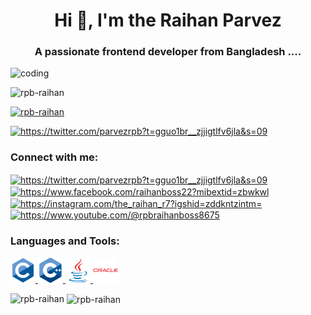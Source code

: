<h1 align="center">Hi 👋, I'm the Raihan Parvez</h1>
<h3 align="center">A passionate frontend developer from Bangladesh ....</h3>
<img align="ringt" alt="coding" width="400" src="https://media.tenor.com/NOYF3f82b_gAAAAC/programmer.gif">

<p align="left"> <img src="https://komarev.com/ghpvc/?username=rpb-raihan&label=Profile%20views&color=0e75b6&style=flat" alt="rpb-raihan" /> </p>

<p align="left"> <a href="https://github.com/ryo-ma/github-profile-trophy"><img src="https://github-profile-trophy.vercel.app/?username=rpb-raihan" alt="rpb-raihan" /></a> </p>

<p align="left"> <a href="https://twitter.com/https://twitter.com/parvezrpb?t=gguo1br__zjjigtlfv6jla&s=09" target="blank"><img src="https://img.shields.io/twitter/follow/https://twitter.com/parvezrpb?t=gguo1br__zjjigtlfv6jla&s=09?logo=twitter&style=for-the-badge" alt="https://twitter.com/parvezrpb?t=gguo1br__zjjigtlfv6jla&s=09" /></a> </p>

<h3 align="left">Connect with me:</h3>
<p align="left">
<a href="https://twitter.com/https://twitter.com/parvezrpb?t=gguo1br__zjjigtlfv6jla&s=09" target="blank"><img align="center" src="https://raw.githubusercontent.com/rahuldkjain/github-profile-readme-generator/master/src/images/icons/Social/twitter.svg" alt="https://twitter.com/parvezrpb?t=gguo1br__zjjigtlfv6jla&s=09" height="30" width="40" /></a>
<a href="https://fb.com/https://www.facebook.com/raihanboss22?mibextid=zbwkwl" target="blank"><img align="center" src="https://raw.githubusercontent.com/rahuldkjain/github-profile-readme-generator/master/src/images/icons/Social/facebook.svg" alt="https://www.facebook.com/raihanboss22?mibextid=zbwkwl" height="30" width="40" /></a>
<a href="https://instagram.com/https://instagram.com/the_raihan_r7?igshid=zddkntzintm=" target="blank"><img align="center" src="https://raw.githubusercontent.com/rahuldkjain/github-profile-readme-generator/master/src/images/icons/Social/instagram.svg" alt="https://instagram.com/the_raihan_r7?igshid=zddkntzintm=" height="30" width="40" /></a>
<a href="https://www.youtube.com/c/https://www.youtube.com/@rpbraihanboss8675" target="blank"><img align="center" src="https://raw.githubusercontent.com/rahuldkjain/github-profile-readme-generator/master/src/images/icons/Social/youtube.svg" alt="https://www.youtube.com/@rpbraihanboss8675" height="30" width="40" /></a>
</p>

<h3 align="left">Languages and Tools:</h3>
<p align="left"> <a href="https://www.cprogramming.com/" target="_blank" rel="noreferrer"> <img src="https://raw.githubusercontent.com/devicons/devicon/master/icons/c/c-original.svg" alt="c" width="40" height="40"/> </a> <a href="https://www.w3schools.com/cpp/" target="_blank" rel="noreferrer"> <img src="https://raw.githubusercontent.com/devicons/devicon/master/icons/cplusplus/cplusplus-original.svg" alt="cplusplus" width="40" height="40"/> </a> <a href="https://www.java.com" target="_blank" rel="noreferrer"> <img src="https://raw.githubusercontent.com/devicons/devicon/master/icons/java/java-original.svg" alt="java" width="40" height="40"/> </a> <a href="https://www.oracle.com/" target="_blank" rel="noreferrer"> <img src="https://raw.githubusercontent.com/devicons/devicon/master/icons/oracle/oracle-original.svg" alt="oracle" width="40" height="40"/> </a> </p>

<p><img align="left" src="https://github-readme-stats.vercel.app/api/top-langs?username=rpb-raihan&show_icons=true&locale=en&layout=compact" alt="rpb-raihan" /></p>

<p>&nbsp;<img align="center" src="https://github-readme-stats.vercel.app/api?username=rpb-raihan&show_icons=true&locale=en" alt="rpb-raihan" /></p>
